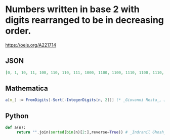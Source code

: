 # Numbers written in base 2 with digits rearranged to be in decreasing order\.
https://oeis.org/A221714
## JSON
```JSON
[0, 1, 10, 11, 100, 110, 110, 111, 1000, 1100, 1100, 1110, 1100, 1110, 1110, 1111, 10000, 11000, 11000, 11100, 11000, 11100, 11100, 11110, 11000, 11100, 11100, 11110, 11100, 11110, 11110, 11111, 100000, 110000, 110000, 111000, 110000]
```
## Mathematica
```Mathematica
a[n_] := FromDigits[-Sort[-IntegerDigits[n, 2]]] (* _Giovanni Resta_, Jan 27 2013 *)
```
## Python
```Python
def a(n):
     return "".join(sorted(bin(n)[2:],reverse=True)) # _Indranil Ghosh_, Jan 09 2017
```
